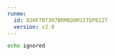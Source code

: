 ```yaml
---
runme:
  id: 01HF7BT3H7BRM8D0M1STDPB22T
  version: v2.0
---
```


```sh {"id":"01HF7BT3H7BRM8D0M1SQF1N39H"}
echo ignored
```
